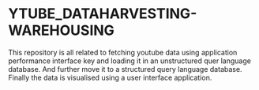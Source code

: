 # YTUBE_DATAHARVESTING-WAREHOUSING
This repository is all related to fetching youtube data using application performance interface key and loading it in an unstructured quer language database. And further move it to a structured query language database. Finally the data is visualised using a user interface application.
